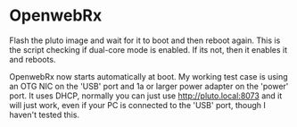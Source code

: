# OpenwebRx

Flash the pluto image and wait for it to boot and then reboot again.  This is the script checking if dual-core mode is enabled.  If its not, then it enables it and reboots.

OpenwebRx now starts automatically at boot.  My working test case is using an OTG NIC on the 'USB' port and 1a or larger power adapter on the 'power' port.  It uses DHCP, normally you can just use http://pluto.local:8073 and it will just work, even if your PC is connected to the 'USB' port, though I haven't tested this.
